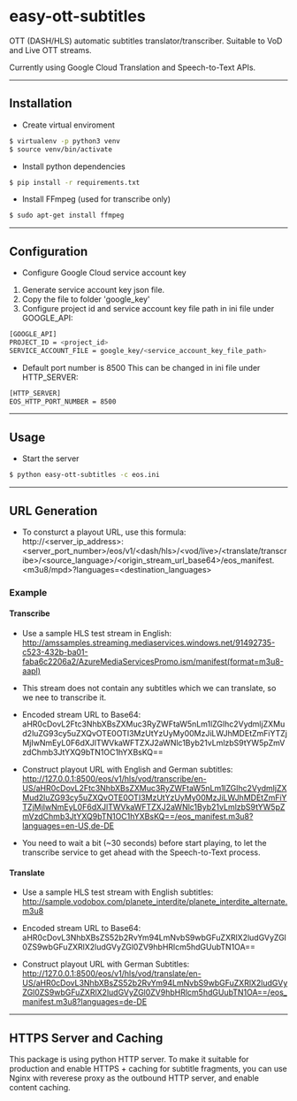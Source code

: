 # easy-ott-subtitles
OTT (DASH/HLS) automatic subtitles translator/transcriber.
Suitable to VoD and Live OTT streams.

Currently using Google Cloud Translation and Speech-to-Text APIs.

* * *

## Installation

* Create virtual enviroment
```bash
$ virtualenv -p python3 venv
$ source venv/bin/activate
```

* Install python dependencies
```bash
$ pip install -r requirements.txt
```

* Install FFmpeg (used for transcribe only)
```bash
$ sudo apt-get install ffmpeg
```
* * *

## Configuration
* Configure Google Cloud service account key
1. Generate service account key json file.
2. Copy the file to folder 'google_key'
3. Configure project id and service account key file path in ini file under GOOGLE_API:
```bash
[GOOGLE_API]
PROJECT_ID = <project_id>
SERVICE_ACCOUNT_FILE = google_key/<service_account_key_file_path>
```

* Default port number is 8500
This can be changed in ini file under HTTP_SERVER:
```bash
[HTTP_SERVER]
EOS_HTTP_PORT_NUMBER = 8500
```
* * *

## Usage

* Start the server
```bash
$ python easy-ott-subtitles -c eos.ini
```

* * *

## URL Generation

* To consturct a playout URL, use this formula:
http://<server_ip_address>:<server_port_number>/eos/v1/<dash/hls>/<vod/live>/<translate/transcribe>/<source_language>/<origin_stream_url_base64>/eos_manifest.<m3u8/mpd>?languages=<destination_languages>

### Example

#### Transcribe

* Use a sample HLS test stream in English: 
http://amssamples.streaming.mediaservices.windows.net/91492735-c523-432b-ba01-faba6c2206a2/AzureMediaServicesPromo.ism/manifest(format=m3u8-aapl)

* This stream does not contain any subtitles which we can translate, so we nee to transcribe it.

* Encoded stream URL to Base64: aHR0cDovL2Ftc3NhbXBsZXMuc3RyZWFtaW5nLm1lZGlhc2VydmljZXMud2luZG93cy5uZXQvOTE0OTI3MzUtYzUyMy00MzJiLWJhMDEtZmFiYTZjMjIwNmEyL0F6dXJlTWVkaWFTZXJ2aWNlc1Byb21vLmlzbS9tYW5pZmVzdChmb3JtYXQ9bTN1OC1hYXBsKQ==

* Construct playout URL with English and German subtitles:
http://127.0.0.1:8500/eos/v1/hls/vod/transcribe/en-US/aHR0cDovL2Ftc3NhbXBsZXMuc3RyZWFtaW5nLm1lZGlhc2VydmljZXMud2luZG93cy5uZXQvOTE0OTI3MzUtYzUyMy00MzJiLWJhMDEtZmFiYTZjMjIwNmEyL0F6dXJlTWVkaWFTZXJ2aWNlc1Byb21vLmlzbS9tYW5pZmVzdChmb3JtYXQ9bTN1OC1hYXBsKQ==/eos_manifest.m3u8?languages=en-US,de-DE

* You need to wait a bit (~30 seconds) before start playing, to let the transcribe service to get ahead with the Speech-to-Text process.

#### Translate

* Use a sample HLS test stream with English subtitles:
http://sample.vodobox.com/planete_interdite/planete_interdite_alternate.m3u8

* Encoded stream URL to Base64: 
aHR0cDovL3NhbXBsZS52b2RvYm94LmNvbS9wbGFuZXRlX2ludGVyZGl0ZS9wbGFuZXRlX2ludGVyZGl0ZV9hbHRlcm5hdGUubTN1OA==

* Construct playout URL with German Subtitles:
http://127.0.0.1:8500/eos/v1/hls/vod/translate/en-US/aHR0cDovL3NhbXBsZS52b2RvYm94LmNvbS9wbGFuZXRlX2ludGVyZGl0ZS9wbGFuZXRlX2ludGVyZGl0ZV9hbHRlcm5hdGUubTN1OA==/eos_manifest.m3u8?languages=de-DE

* * *

## HTTPS Server and Caching
This package is using python HTTP server.
To make it suitable for production and enable HTTPS + caching for subtitle fragments, you can use Nginx with reverese proxy as the outbound HTTP server, and enable content caching.

